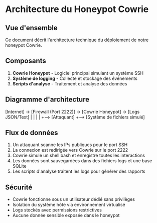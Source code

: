 
# Architecture du Honeypot Cowrie

## Vue d'ensemble
Ce document décrit l'architecture technique du déploiement de notre honeypot Cowrie.

## Composants
1. **Cowrie Honeypot** - Logiciel principal simulant un système SSH
2. **Système de logging** - Collecte et stockage des événements
3. **Scripts d'analyse** - Traitement et analyse des données

## Diagramme d'architecture
[Internet] -> [Firewall (Port 2222)] -> [Cowrie Honeypot] -> [Logs JSON/Text]
| | 
| |
+--> [Attaquant] +--> [Système de fichiers simulé]

## Flux de données
1. Un attaquant scanne les IPs publiques pour le port SSH
2. La connexion est redirigée vers Cowrie sur le port 2222
3. Cowrie simule un shell bash et enregistre toutes les interactions
4. Les données sont sauvegardées dans des fichiers logs et une base SQLite
5. Les scripts d'analyse traitent les logs pour générer des rapports

## Sécurité
- Cowrie fonctionne sous un utilisateur dédié sans privilèges
- Isolation du système hôte via environnement virtualisé
- Logs stockés avec permissions restrictives
- Aucune donnée sensible exposée dans le honeypot
